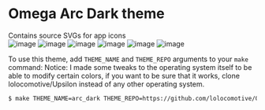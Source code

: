 # Omega Arc Dark theme

Contains source SVGs for app icons
<br>
![image](https://user-images.githubusercontent.com/49951010/136582599-8026c55f-8115-43cc-a4a5-d54c49ebf842.png)
![image](https://user-images.githubusercontent.com/49951010/137522187-a4a5bbbc-e0dc-4adf-bfe7-d6717bfe9e1c.png)
![image](https://user-images.githubusercontent.com/49951010/137522306-7283c912-641c-408c-b0d0-873ca6ed8da8.png)
![image](https://user-images.githubusercontent.com/49951010/136582797-1d595819-50f5-4569-8f90-1c8f6773af95.png)
![image](https://user-images.githubusercontent.com/49951010/136583392-5ac2ec80-4d47-4ce0-a108-7f4e6eb34a0d.png)
![image](https://user-images.githubusercontent.com/49951010/137522385-0a0487d1-815b-413d-9f55-109e84efdf7a.png)


To use this theme, add `THEME_NAME` and `THEME_REPO` arguments to your `make` command:
Notice: I made some tweaks to the operating system itself to be able to modify certain colors, if you want to be sure that it works, clone lolocomotive/Upsilon instead of any other operating system.

```bash
$ make THEME_NAME=arc_dark THEME_REPO=https://github.com/lolocomotive/Omega-Arc-Dark
```

